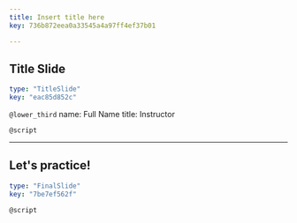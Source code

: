 ```yaml
---
title: Insert title here
key: 736b872eea0a33545a4a97ff4ef37b01

---
```

## Title Slide

```yaml
type: "TitleSlide"
key: "eac85d852c"
```

`@lower_third`
name: Full Name
title: Instructor


`@script`



---
## Let's practice!

```yaml
type: "FinalSlide"
key: "7be7ef562f"
```

`@script`


